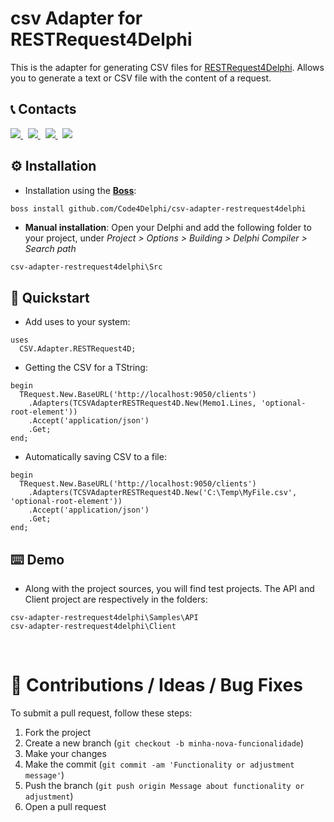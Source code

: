 # csv Adapter for RESTRequest4Delphi

This is the adapter for generating CSV files for [RESTRequest4Delphi](https://github.com/viniciussanchez/RESTRequest4Delphi). Allows you to generate a text or CSV file with the content of a request.



## 📞 Contacts

<p align="left">
  <a href="https://t.me/Code4Delphi" target="_blank">
    <img src="https://img.shields.io/badge/Telegram:-Join%20Channel-blue?logo=telegram">
  </a>  
  &nbsp;
  <a href="https://code4delphi.com.br/blog" target="_blank">
    <img src="https://img.shields.io/badge/Blog:-Access-731211?logo=readdotcv&logoColor=731211">
  </a> 
  &nbsp;
  <a href="https://www.youtube.com/@code4delphi" target="_blank">
    <img src="https://img.shields.io/badge/YouTube:-Join%20Channel-red?logo=youtube&logoColor=red">
  </a> 
  &nbsp;
  <a href="mailto:contato@code4delphi.com.br" target="_blank">
    <img src="https://img.shields.io/badge/E--mail-contato%40code4delphi.com.br-yellowgreen?logo=maildotru&logoColor=yellowgreen">
  </a>
</p>



## ⚙️ Installation

* Installation using the [**Boss**](https://github.com/HashLoad/boss):

``` sh
boss install github.com/Code4Delphi/csv-adapter-restrequest4delphi
```

* **Manual installation**: Open your Delphi and add the following folder to your project, under *Project > Options > Building > Delphi Compiler > Search path*

```
csv-adapter-restrequest4delphi\Src
```



## 🚀 Quickstart
* Add uses to your system:
```delphi
uses
  CSV.Adapter.RESTRequest4D;
```

* Getting the CSV for a TString:  
```delphi
begin
  TRequest.New.BaseURL('http://localhost:9050/clients')
    .Adapters(TCSVAdapterRESTRequest4D.New(Memo1.Lines, 'optional-root-element'))
    .Accept('application/json')
    .Get;
end;
```

* Automatically saving CSV to a file:  
```delphi
begin
  TRequest.New.BaseURL('http://localhost:9050/clients')
    .Adapters(TCSVAdapterRESTRequest4D.New('C:\Temp\MyFile.csv', 'optional-root-element'))
    .Accept('application/json')
    .Get;
end;
```


## ⌨️ Demo
* Along with the project sources, you will find test projects. The API and Client project are respectively in the folders:
```
csv-adapter-restrequest4delphi\Samples\API
csv-adapter-restrequest4delphi\Client
```


‌
# 💬 Contributions / Ideas / Bug Fixes
To submit a pull request, follow these steps:

1. Fork the project
2. Create a new branch (`git checkout -b minha-nova-funcionalidade`)
3. Make your changes
4. Make the commit (`git commit -am 'Functionality or adjustment message'`)
5. Push the branch (`git push origin Message about functionality or adjustment`)
6. Open a pull request
